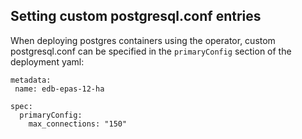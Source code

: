 ## Setting custom postgresql.conf entries

When deploying postgres containers using the operator, custom postgresql.conf can be specified in the `primaryConfig` section of the deployment yaml:

```
metadata:
 name: edb-epas-12-ha

spec:
  primaryConfig:
    max_connections: "150"
```
